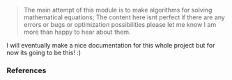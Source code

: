 > The main attempt of this module is to make algorithms for solving mathematical equations; The content here isnt perfect if there are any errors or bugs or optimization possibilities please let me know I am more than happy to hear about them.

I will eventually make a nice documentation for this whole project but for now its going to be this! :)

### References
